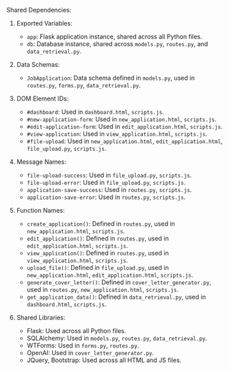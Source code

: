 Shared Dependencies:

1. Exported Variables:
   - `app`: Flask application instance, shared across all Python files.
   - `db`: Database instance, shared across `models.py`, `routes.py`, and `data_retrieval.py`.

2. Data Schemas:
   - `JobApplication`: Data schema defined in `models.py`, used in `routes.py`, `forms.py`, `data_retrieval.py`.

3. DOM Element IDs:
   - `#dashboard`: Used in `dashboard.html`, `scripts.js`.
   - `#new-application-form`: Used in `new_application.html`, `scripts.js`.
   - `#edit-application-form`: Used in `edit_application.html`, `scripts.js`.
   - `#view-application`: Used in `view_application.html`, `scripts.js`.
   - `#file-upload`: Used in `new_application.html`, `edit_application.html`, `file_upload.py`, `scripts.js`.

4. Message Names:
   - `file-upload-success`: Used in `file_upload.py`, `scripts.js`.
   - `file-upload-error`: Used in `file_upload.py`, `scripts.js`.
   - `application-save-success`: Used in `routes.py`, `scripts.js`.
   - `application-save-error`: Used in `routes.py`, `scripts.js`.

5. Function Names:
   - `create_application()`: Defined in `routes.py`, used in `new_application.html`, `scripts.js`.
   - `edit_application()`: Defined in `routes.py`, used in `edit_application.html`, `scripts.js`.
   - `view_application()`: Defined in `routes.py`, used in `view_application.html`, `scripts.js`.
   - `upload_file()`: Defined in `file_upload.py`, used in `new_application.html`, `edit_application.html`, `scripts.js`.
   - `generate_cover_letter()`: Defined in `cover_letter_generator.py`, used in `routes.py`, `new_application.html`, `scripts.js`.
   - `get_application_data()`: Defined in `data_retrieval.py`, used in `dashboard.html`, `scripts.js`.

6. Shared Libraries:
   - Flask: Used across all Python files.
   - SQLAlchemy: Used in `models.py`, `routes.py`, `data_retrieval.py`.
   - WTForms: Used in `forms.py`, `routes.py`.
   - OpenAI: Used in `cover_letter_generator.py`.
   - JQuery, Bootstrap: Used across all HTML and JS files.